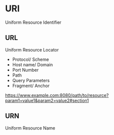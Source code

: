 # URl

Uniform Resource Identifier

## URL

Uniform Resource Locator

- Protocol/ Scheme
- Host name/ Domain
- Port Number
- Path
- Query Parameters
- Fragment/ Anchor

https://www.example.com:8080/path/to/resource?param1=value1&param2=value2#section1

## URN

Uniform Resource Name

